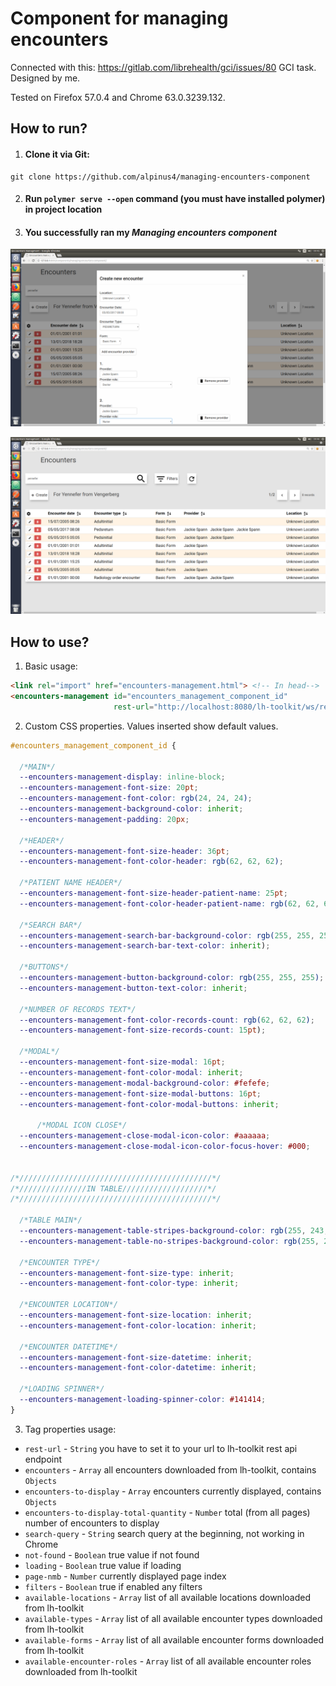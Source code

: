 # Component for managing encounters
Connected with this: https://gitlab.com/librehealth/gci/issues/80 GCI task.
Designed by me.

Tested on Firefox 57.0.4 and Chrome 63.0.3239.132.

## How to run?
1. #### Clone it via Git:
```
git clone https://github.com/alpinus4/managing-encounters-component
```
2. #### Run `polymer serve --open` command (you must have installed polymer) in project location

3. #### You successfully ran my _Managing encounters component_

![](images/for-readme/managing-encounters-1.png?raw=true "Screenshot1")

![](images/for-readme/managing-encounters-2.png?raw=true "Screenshot2")

## How to use?

1. Basic usage:
```html
<link rel="import" href="encounters-management.html"> <!-- In head-->
<encounters-management id="encounters_management_component_id"
                       rest-url="http://localhost:8080/lh-toolkit/ws/rest/v1"/> <!-- In body-->
```
2. Custom CSS properties. Values inserted show default values.
```css
#encounters_management_component_id {

  /*MAIN*/
  --encounters-management-display: inline-block;
  --encounters-management-font-size: 20pt;
  --encounters-management-font-color: rgb(24, 24, 24);
  --encounters-management-background-color: inherit;
  --encounters-management-padding: 20px;

  /*HEADER*/
  --encounters-management-font-size-header: 36pt;
  --encounters-management-font-color-header: rgb(62, 62, 62);

  /*PATIENT NAME HEADER*/
  --encounters-management-font-size-header-patient-name: 25pt;
  --encounters-management-font-color-header-patient-name: rgb(62, 62, 62);

  /*SEARCH BAR*/
  --encounters-management-search-bar-background-color: rgb(255, 255, 255);
  --encounters-management-search-bar-text-color: inherit);

  /*BUTTONS*/
  --encounters-management-button-background-color: rgb(255, 255, 255);
  --encounters-management-button-text-color: inherit;

  /*NUMBER OF RECORDS TEXT*/
  --encounters-management-font-color-records-count: rgb(62, 62, 62);
  --encounters-management-font-size-records-count: 15pt);

  /*MODAL*/
  --encounters-management-font-size-modal: 16pt;
  --encounters-management-font-color-modal: inherit;
  --encounters-management-modal-background-color: #fefefe;
  --encounters-management-font-size-modal-buttons: 16pt;
  --encounters-management-font-color-modal-buttons: inherit;

      /*MODAL ICON CLOSE*/
  --encounters-management-close-modal-icon-color: #aaaaaa;
  --encounters-management-close-modal-icon-color-focus-hover: #000;


/*///////////////////////////////////////////*/
/*///////////////IN TABLE///////////////////*/
/*///////////////////////////////////////////*/

  /*TABLE MAIN*/
  --encounters-management-table-stripes-background-color: rgb(255, 243, 228);
  --encounters-management-table-no-stripes-background-color: rgb(255, 255, 255);

  /*ENCOUNTER TYPE*/
  --encounters-management-font-size-type: inherit;
  --encounters-management-font-color-type: inherit;

  /*ENCOUNTER LOCATION*/
  --encounters-management-font-size-location: inherit;
  --encounters-management-font-color-location: inherit;

  /*ENCOUNTER DATETIME*/
  --encounters-management-font-size-datetime: inherit;
  --encounters-management-font-color-datetime: inherit;

  /*LOADING SPINNER*/
  --encounters-management-loading-spinner-color: #141414;
}
```

3. Tag properties usage:
  * `rest-url` - `String` you have to set it to your url to lh-toolkit rest api endpoint
  * `encounters` - `Array` all encounters downloaded from lh-toolkit, contains `Objects`
  * `encounters-to-display` - `Array` encounters currently displayed, contains `Objects`
  * `encounters-to-display-total-quantity` - `Number` total (from all pages) number of encounters to display
  * `search-query` - `String` search query at the beginning, not working in Chrome
  * `not-found` - `Boolean` true value if not found
  * `loading` - `Boolean` true value if loading
  * `page-nmb` - `Number` currently displayed page index
  * `filters` - `Boolean` true if enabled any filters
  * `available-locations` - `Array` list of all available locations downloaded from lh-toolkit
  * `available-types` - `Array` list of all available encounter types downloaded from lh-toolkit
  * `available-forms` - `Array` list of all available encounter forms downloaded from lh-toolkit
  * `available-encounter-roles` - `Array` list of all available encounter roles downloaded from lh-toolkit
